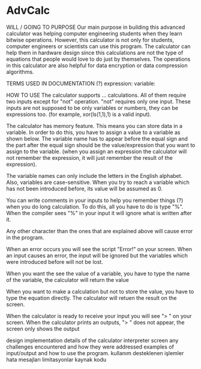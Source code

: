 # AdvCalc
WILL / GOING TO
PURPOSE
  Our main purpose in building this advanced calculator was helping computer engineering students when they learn bitwise operations. However, this calculator is not only for students, computer engineers or scientists can use this program. The calculator can help them in hardware design since this calculations are not the type of equations that people would love to do just by themselves. The operations in this calculator are also helpful for data encryption or data compression algorithms.
 
TERMS USED IN DOCUMENTATION (?)
expression:
variable:

HOW TO USE
The calculator supports ... calculations. All of them require two inputs except for "not" operation. "not" requires only one input. These inputs are not supposed to be only variables or numbers, they can be expressions too. (for example, xor(ls(1,1),1) is a valid input).

The calculator has memory feature. This means you can store data in a variable. In order to do this, you have to assign a value to a variable as shown below. The variable name has to appear before the equal sign and the part after the equal sign should be the value/expression that you want to assign to the variable. (when you assign an expression the calculator will not remember the expression, it will just remember the result of the expression). 

The variable names can only include the letters in the English alphabet. Also, variables are case-sensitive.
When you try to reach a variable which has not been introduced before, its value will be assumed as 0.

You can write comments in your inputs to help you remember things (?) when you do long calculation. To do this, all you have to do is type "%". When the compiler sees "%" in your input it will ignore what is written after it.

Any other character than the ones that are explained above will cause error in the program.

When an error occurs you will see the script "Error!" on your screen. When an input causes an error, the input will be ignored but the variables which were introduced before will not be lost.

When you want the see the value of a variable, you have to type the name of the variable, the calculator will return the value

When you want to make a calculation but not to store the value, you have to type the equation directly. The calculator will retuen the result on the screen.

When the calculator is ready to receive your input you will see "> " on your screen.
When the calculator prints an outputs, "> " does not appear, the screen only shows the output



design
implementation details of the calculator interpreter screen
any challenges encountered and how they were addressed
examples of input/output and how to use the program.
kullanım
desteklenen işlemler
hata mesajları
limitasyonlar
kaynak kodu
